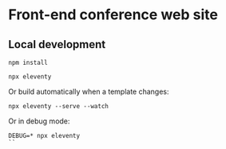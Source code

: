 # Front-end conference web site

## Local development

```
npm install
```

```
npx eleventy
```

Or build automatically when a template changes:
```
npx eleventy --serve --watch
```

Or in debug mode:
```
DEBUG=* npx eleventy
``